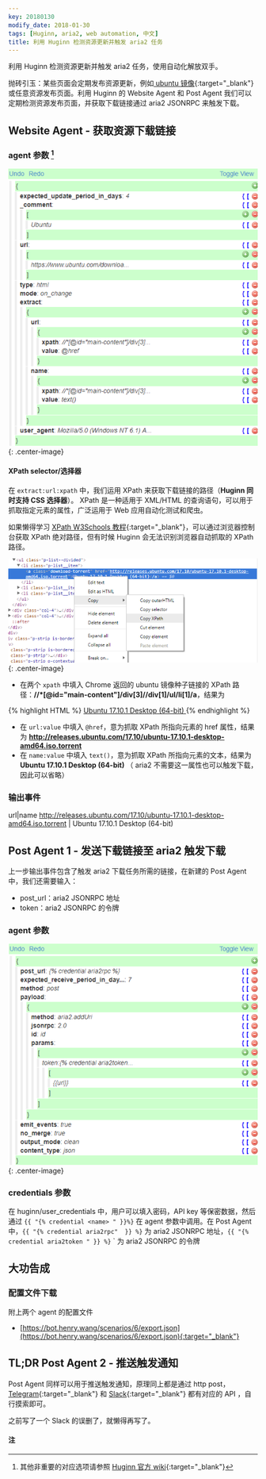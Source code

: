 ```yaml
---
key: 20180130
modify_date: 2018-01-30
tags: [Huginn, aria2, web automation, 中文]
title: 利用 Huginn 检测资源更新并触发 aria2 任务
---
```


利用 Huginn 检测资源更新并触发 aria2 任务，使用自动化解放双手。

<!--more-->

抛砖引玉：某些页面会定期发布资源更新，例如[ ubuntu 镜像](https://www.ubuntu.com/download/alternative-downloads){:target="_blank"} 或任意资源发布页面。利用 Huginn 的 Website Agent 和 Post Agent 我们可以定期检测资源发布页面，并获取下载链接通过 aria2 JSONRPC 来触发下载。

## Website Agent - 获取资源下载链接

### agent 参数 [^1]

![Huginn Website Agent](/assets/images/2018-01-30/huginn_agent_1.png){: .center-image} 

#### XPath selector/选择器

在 `extract:url:xpath` 中，我们运用 XPath 来获取下载链接的路径（**Huginn 同时支持 CSS 选择器**）。 XPath 是一种适用于 XML/HTML 的查询语句，可以用于抓取指定元素的属性，广泛运用于 Web 应用自动化测试和爬虫。

如果懒得学习 [XPath W3Schools 教程](https://www.w3schools.com/xml/xpath_intro.asp){:target="_blank"}，可以通过浏览器控制台获取 XPath 绝对路径，但有时候 Huginn 会无法识别浏览器自动抓取的 XPath 路径。

![浏览器控制台获取 XPath 路径](/assets/images/2018-01-30/xpath-selector.png){: .center-image} 

- 在两个 `xpath` 中填入 Chrome 返回的 ubuntu 镜像种子链接的 XPath 路径：**//*[@id="main-content"]/div[3]//div[1]/ul/li[1]/a**，结果为

<!-- markdownlint-disable MD033 -->
{% highlight HTML %}
<a class="download-torrent" href="http://releases.ubuntu.com/17.10/ubuntu-17.10.1-desktop-amd64.iso.torrent">
  Ubuntu 17.10.1 Desktop (64-bit)
</a>
{% endhighlight %}

- 在 `url:value` 中填入 `@href`，意为抓取 XPath 所指向元素的 href 属性，结果为 **http://releases.ubuntu.com/17.10/ubuntu-17.10.1-desktop-amd64.iso.torrent**
- 在 `name:value` 中填入 `text()`，意为抓取 XPath 所指向元素的文本，结果为 **Ubuntu 17.10.1 Desktop (64-bit)** （ aria2 不需要这一属性也可以触发下载，因此可以省略）

### 输出事件

url|name
http://releases.ubuntu.com/17.10/ubuntu-17.10.1-desktop-amd64.iso.torrent | Ubuntu 17.10.1 Desktop (64-bit)

## Post Agent 1 - 发送下载链接至 aria2 触发下载

上一步输出事件包含了触发 aria2 下载任务所需的链接，在新建的 Post Agent 中，我们还需要输入：

- post_url：aria2 JSONRPC 地址
- token：aria2 JSONRPC 的令牌

### agent 参数

![Huginn Post Agent](/assets/images/2018-01-30/huginn_agent_2.png){: .center-image}

### credentials 参数

在 huginn/user_credentials 中，用户可以填入密码，API key 等保密数据，然后通过 `{{ "{% credential <name> " }}%}` 在 agent 参数中调用。在 Post Agent 中，`{{ "{% credential aria2rpc"  }} %}` 为 aria2 JSONRPC 地址，`{{ "{% credential aria2token " }} %}` ` 为 aria2 JSONRPC 的令牌

## 大功告成

### 配置文件下载

附上两个 agent 的配置文件

- [https://bot.henry.wang/scenarios/6/export.json](https://bot.henry.wang/scenarios/6/export.json){:target="_blank"}

## TL;DR Post Agent 2 - 推送触发通知

Post Agent 同样可以用于推送触发通知，原理同上都是通过 http post，[Telegram](https://core.telegram.org/bots/api#making-requests){:target="_blank"} 和 [Slack](https://api.slack.com/incoming-webhooks#sending_messages){:target="_blank"} 都有对应的 API ，自行摸索即可。

之前写了一个 Slack 的误删了，就懒得再写了。

#### 注

[^1]: 其他非重要的对应选项请参照 [Huginn 官方 wiki](https://github.com/huginn/huginn/wiki){:target="_blank"}
